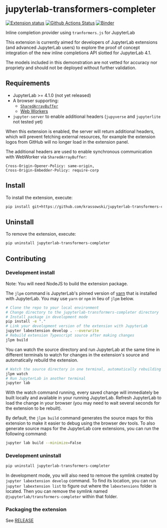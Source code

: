 # jupyterlab-transformers-completer

[![Extension status](https://img.shields.io/badge/status-experimental-red 'not ready to be used')](https://jupyterlab-contrib.github.io/)
[![Github Actions Status](https://github.com/krassowski/jupyterlab-transformers-completer/workflows/Build/badge.svg)](https://github.com/krassowski/jupyterlab-transformers-completer/actions/workflows/build.yml)
[![Binder](https://mybinder.org/badge_logo.svg)](https://mybinder.org/v2/gh/krassowski/jupyterlab-transformers-completer/main?urlpath=lab)

Inline completion provider using `tranformers.js` for JupyterLab

This extension is currently aimed for developers of JupyterLab extensions (and advanced JupyterLab users) to explore the proof of concept integration of the new inline completions API slotted for JupyterLab 4.1.

The models included in this demonstration are not vetted for accuracy nor propriety and should not be deployed without further validation.

## Requirements

- JupyterLab >= 4.1.0 (not yet released)
- A browser supporting:
  - [`SharedArrayBuffer`](https://caniuse.com/sharedarraybuffer)
  - [Web Workers](https://caniuse.com/webworkers)
- `jupyter-server` to enable additional headers (`jupyverse` and `jupyterlite` not tested yet)

When this extension is enabled, the server will return additional headers,
which will prevent fetching external resources, for example the extension logos
from GitHub will no longer load in the extension panel.

The additional headers are used to enable synchronous communication with WebWorker via `SharedArrayBuffer`:

```http
Cross-Origin-Opener-Policy: same-origin,
Cross-Origin-Embedder-Policy: require-corp
```

## Install

To install the extension, execute:

```bash
pip install git+https://github.com/krassowski/jupyterlab-transformers-completer.git#egg=jupyterlab-transformers-completer

```

## Uninstall

To remove the extension, execute:

```bash
pip uninstall jupyterlab-transformers-completer
```

## Contributing

### Development install

Note: You will need NodeJS to build the extension package.

The `jlpm` command is JupyterLab's pinned version of
[yarn](https://yarnpkg.com/) that is installed with JupyterLab. You may use
`yarn` or `npm` in lieu of `jlpm` below.

```bash
# Clone the repo to your local environment
# Change directory to the jupyterlab-transformers-completer directory
# Install package in development mode
pip install -e "."
# Link your development version of the extension with JupyterLab
jupyter labextension develop . --overwrite
# Rebuild extension Typescript source after making changes
jlpm build
```

You can watch the source directory and run JupyterLab at the same time in different terminals to watch for changes in the extension's source and automatically rebuild the extension.

```bash
# Watch the source directory in one terminal, automatically rebuilding when needed
jlpm watch
# Run JupyterLab in another terminal
jupyter lab
```

With the watch command running, every saved change will immediately be built locally and available in your running JupyterLab. Refresh JupyterLab to load the change in your browser (you may need to wait several seconds for the extension to be rebuilt).

By default, the `jlpm build` command generates the source maps for this extension to make it easier to debug using the browser dev tools. To also generate source maps for the JupyterLab core extensions, you can run the following command:

```bash
jupyter lab build --minimize=False
```

### Development uninstall

```bash
pip uninstall jupyterlab-transformers-completer
```

In development mode, you will also need to remove the symlink created by `jupyter labextension develop`
command. To find its location, you can run `jupyter labextension list` to figure out where the `labextensions`
folder is located. Then you can remove the symlink named `@jupyterlab/transformers-completer` within that folder.

### Packaging the extension

See [RELEASE](RELEASE.md)
